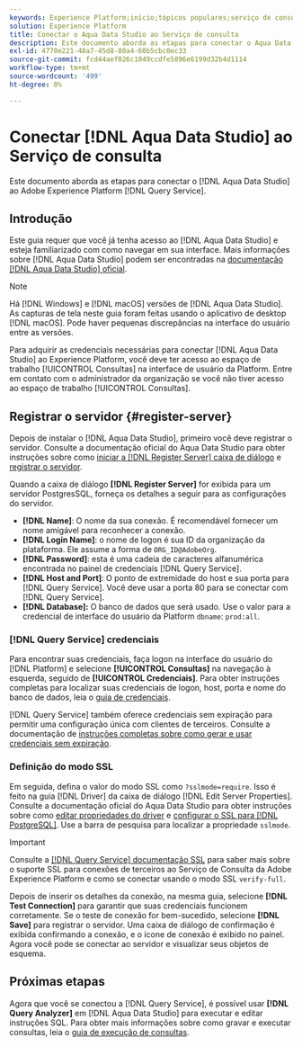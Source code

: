 ```yaml
---
keywords: Experience Platform;início;tópicos populares;serviço de consulta;serviço de consulta;Aqua Data Studio;Aqua data studio;conectar ao serviço de consulta;
solution: Experience Platform
title: Conectar o Aqua Data Studio ao Serviço de consulta
description: Este documento aborda as etapas para conectar o Aqua Data Studio ao Serviço de consulta do Adobe Experience Platform.
exl-id: 4770e221-48a7-45d8-80a4-60b5cbc0ec33
source-git-commit: fcd44aef026c1049ccdfe5896e6199d32b4d1114
workflow-type: tm+mt
source-wordcount: '499'
ht-degree: 0%

---
```


# Conectar [!DNL Aqua Data Studio] ao Serviço de consulta

Este documento aborda as etapas para conectar o [!DNL Aqua Data Studio] ao Adobe Experience Platform [!DNL Query Service].

## Introdução

Este guia requer que você já tenha acesso ao [!DNL Aqua Data Studio] e esteja familiarizado com como navegar em sua interface. Mais informações sobre [!DNL Aqua Data Studio] podem ser encontradas na [documentação [!DNL Aqua Data Studio] oficial](https://www.aquaclusters.com/app/home/project/public/aquadatastudio/wikibook/Documentation21.1/page/0/Aqua-Data-Studio-21-1).

>[!NOTE]
>
>Há [!DNL Windows] e [!DNL macOS] versões de [!DNL Aqua Data Studio]. As capturas de tela neste guia foram feitas usando o aplicativo de desktop [!DNL macOS]. Pode haver pequenas discrepâncias na interface do usuário entre as versões.

Para adquirir as credenciais necessárias para conectar [!DNL Aqua Data Studio] ao Experience Platform, você deve ter acesso ao espaço de trabalho [!UICONTROL Consultas] na interface de usuário da Platform. Entre em contato com o administrador da organização se você não tiver acesso ao espaço de trabalho [!UICONTROL Consultas].

## Registrar o servidor {#register-server}

Depois de instalar o [!DNL Aqua Data Studio], primeiro você deve registrar o servidor. Consulte a documentação oficial do Aqua Data Studio para obter instruções sobre como [iniciar a [!DNL Register Server] caixa de diálogo](https://www.aquaclusters.com/app/home/project/public/aquadatastudio/wikibook/Documentation18/page/81/Registering-a-Database-Server#launching_the_register_server_dialog) e [registrar o servidor](https://www.aquaclusters.com/app/home/project/public/aquadatastudio/wikibook/Documentation18/page/81/Registering-a-Database-Server#steps_to_register_a_server_in_aqua_data_studio).

Quando a caixa de diálogo **[!DNL Register Server]** for exibida para um servidor PostgresSQL, forneça os detalhes a seguir para as configurações do servidor.

- **[!DNL Name]**: O nome da sua conexão. É recomendável fornecer um nome amigável para reconhecer a conexão.
- **[!DNL Login Name]**: o nome de logon é sua ID da organização da plataforma. Ele assume a forma de `ORG_ID@AdobeOrg`.
- **[!DNL Password]**: esta é uma cadeia de caracteres alfanumérica encontrada no painel de credenciais [!DNL Query Service].
- **[!DNL Host and Port]**: O ponto de extremidade do host e sua porta para [!DNL Query Service]. Você deve usar a porta 80 para se conectar com [!DNL Query Service].
- **[!DNL Database]:** O banco de dados que será usado. Use o valor para a credencial de interface do usuário da Platform `dbname`: `prod:all`.

### [!DNL Query Service] credenciais

Para encontrar suas credenciais, faça logon na interface do usuário do [!DNL Platform] e selecione **[!UICONTROL Consultas]** na navegação à esquerda, seguido de **[!UICONTROL Credenciais]**. Para obter instruções completas para localizar suas credenciais de logon, host, porta e nome do banco de dados, leia o [guia de credenciais](../ui/credentials.md).

[!DNL Query Service] também oferece credenciais sem expiração para permitir uma configuração única com clientes de terceiros. Consulte a documentação de [instruções completas sobre como gerar e usar credenciais sem expiração](../ui/credentials.md#non-expiring-credentials).

### Definição do modo SSL

Em seguida, defina o valor do modo SSL como `?sslmode=require`. Isso é feito na guia [!DNL Driver] da caixa de diálogo [!DNL Edit Server Properties]. Consulte a documentação oficial do Aqua Data Studio para obter instruções sobre como [editar propriedades do driver](https://www.aquaclusters.com/app/home/project/public/aquadatastudio/wikibook/Documentation13/page/116/PostgreSQL#drivers) e [configurar o SSL para [!DNL PostgreSQL]](https://www.aquaclusters.com/app/home/project/public/aquadatastudio/wikibook/Documentation20/page/SSL-Configuration/SSL-Configuration). Use a barra de pesquisa para localizar a propriedade `sslmode`.

>[!IMPORTANT]
>
>Consulte a [[!DNL Query Service] documentação SSL](./ssl-modes.md) para saber mais sobre o suporte SSL para conexões de terceiros ao Serviço de Consulta da Adobe Experience Platform e como se conectar usando o modo SSL `verify-full`.

Depois de inserir os detalhes da conexão, na mesma guia, selecione **[!DNL Test Connection]** para garantir que suas credenciais funcionem corretamente. Se o teste de conexão for bem-sucedido, selecione **[!DNL Save]** para registrar o servidor. Uma caixa de diálogo de confirmação é exibida confirmando a conexão, e o ícone de conexão é exibido no painel. Agora você pode se conectar ao servidor e visualizar seus objetos de esquema.

## Próximas etapas

Agora que você se conectou a [!DNL Query Service], é possível usar **[!DNL Query Analyzer]** em [!DNL Aqua Data Studio] para executar e editar instruções SQL. Para obter mais informações sobre como gravar e executar consultas, leia o [guia de execução de consultas](../best-practices/writing-queries.md).
